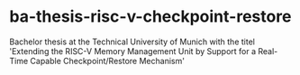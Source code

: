 # ba-thesis-risc-v-checkpoint-restore
Bachelor thesis at the Technical University of Munich with the titel 'Extending the RISC-V Memory Management Unit by Support for a Real-Time Capable Checkpoint/Restore Mechanism'
